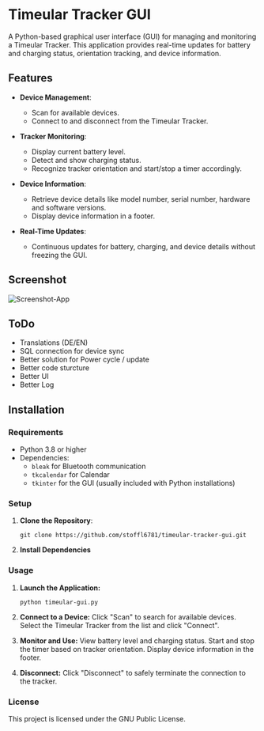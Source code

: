 # Timeular Tracker GUI

A Python-based graphical user interface (GUI) for managing and monitoring a Timeular Tracker. This application provides real-time updates for battery and charging status, orientation tracking, and device information.

## Features

- **Device Management**:
  - Scan for available devices.
  - Connect to and disconnect from the Timeular Tracker.

- **Tracker Monitoring**:
  - Display current battery level.
  - Detect and show charging status.
  - Recognize tracker orientation and start/stop a timer accordingly.

- **Device Information**:
  - Retrieve device details like model number, serial number, hardware and software versions.
  - Display device information in a footer.

- **Real-Time Updates**:
  - Continuous updates for battery, charging, and device details without freezing the GUI.
 
## Screenshot

![Screenshot-App](https://static.purin.at/wp-content/uploads/2025/01/timeular-python-app.png)

## ToDo
  - Translations (DE/EN)
  - SQL connection for device sync
  - Better solution for Power cycle / update
  - Better code sturcture
  - Better UI
  - Better Log

## Installation

### Requirements

- Python 3.8 or higher
- Dependencies:
  - `bleak` for Bluetooth communication
  - `tkcalendar` for Calendar
  - `tkinter` for the GUI (usually included with Python installations)

### Setup

1. **Clone the Repository**:
   ```
   git clone https://github.com/stoffl6781/timeular-tracker-gui.git
   ```

3. **Install Dependencies**

### Usage

1. **Launch the Application:**
    ```
    python timeular-gui.py
    ```

2. **Connect to a Device:**
  Click "Scan" to search for available devices.
  Select the Timeular Tracker from the list and click "Connect".

3. **Monitor and Use:**
  View battery level and charging status.
  Start and stop the timer based on tracker orientation.
  Display device information in the footer.

4. **Disconnect:**
  Click "Disconnect" to safely terminate the connection to the tracker.


### License
This project is licensed under the GNU Public License.
